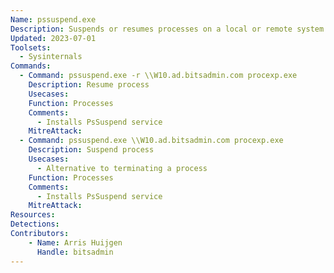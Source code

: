 ```yaml
---
Name: pssuspend.exe
Description: Suspends or resumes processes on a local or remote system
Updated: 2023-07-01
Toolsets:
  - Sysinternals
Commands:
  - Command: pssuspend.exe -r \\W10.ad.bitsadmin.com procexp.exe
    Description: Resume process
    Usecases:
    Function: Processes
    Comments:
      - Installs PsSuspend service
    MitreAttack:
  - Command: pssuspend.exe \\W10.ad.bitsadmin.com procexp.exe
    Description: Suspend process
    Usecases:
      - Alternative to terminating a process
    Function: Processes
    Comments:
      - Installs PsSuspend service
    MitreAttack:
Resources:
Detections:
Contributors:
    - Name: Arris Huijgen
      Handle: bitsadmin
---
```

